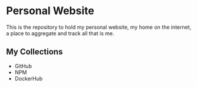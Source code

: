 # Personal Website
This is the repository to hold my personal website, my home on the internet, a place to aggregate and track all that is me.

## My Collections
* GitHub
* NPM
* DockerHub